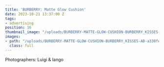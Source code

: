 ```yaml
---
title: 'BURBERRY: Matte Glow Cushion'
date: 2023-10-21 13:37:00 Z
tags:
- advertising
position: 16
thumbnail_image: "/uploads/BURBERRY-MATTE-GLOW-CUSHION-BURBERRY_KISSES-AD.jpg"
images:
- path: "/uploads/BURBERRY-MATTE-GLOW-CUSHION-BURBERRY_KISSES-AD-a338fe.jpg"
  class: full
---
```


Photographers: Luigi & Iango